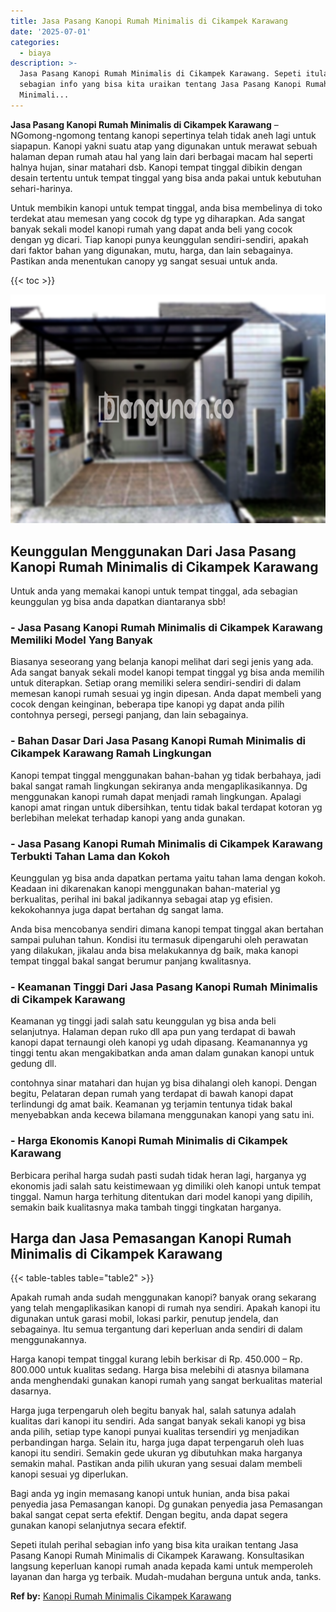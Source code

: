 ```yaml
---
title: Jasa Pasang Kanopi Rumah Minimalis di Cikampek Karawang
date: '2025-07-01'
categories:
  - biaya
description: >-
  Jasa Pasang Kanopi Rumah Minimalis di Cikampek Karawang. Sepeti itulah perihal
  sebagian info yang bisa kita uraikan tentang Jasa Pasang Kanopi Rumah
  Minimali...
---
```


**Jasa Pasang Kanopi Rumah Minimalis di Cikampek Karawang** – NGomong-ngomong tentang kanopi sepertinya telah tidak aneh lagi untuk siapapun. Kanopi yakni suatu atap yang digunakan untuk merawat sebuah halaman depan rumah atau hal yang lain dari berbagai macam hal seperti halnya hujan, sinar matahari dsb. Kanopi tempat tinggal dibikin dengan desain tertentu untuk tempat tinggal yang bisa anda pakai untuk kebutuhan sehari-harinya.

Untuk membikin kanopi untuk tempat tinggal, anda bisa membelinya di toko terdekat atau memesan yang cocok dg type yg diharapkan. Ada sangat banyak sekali model kanopi rumah yang dapat anda beli yang cocok dengan yg dicari. Tiap kanopi punya keunggulan sendiri-sendiri, apakah dari faktor bahan yang digunakan, mutu, harga, dan lain sebagainya. Pastikan anda menentukan canopy yg sangat sesuai untuk anda.

{{< toc >}}

![Jasa Pasang Kanopi Rumah Minimalis di Cikampek Karawang](/images/harga-kanopi-minimalis-29.png)

## Keunggulan Menggunakan Dari Jasa Pasang Kanopi Rumah Minimalis di Cikampek Karawang

Untuk anda yang memakai kanopi untuk tempat tinggal, ada sebagian keunggulan yg bisa anda dapatkan diantaranya sbb!

### \- Jasa Pasang Kanopi Rumah Minimalis di Cikampek Karawang Memiliki Model Yang Banyak

Biasanya seseorang yang belanja kanopi melihat dari segi jenis yang ada. Ada sangat banyak sekali model kanopi tempat tinggal yg bisa anda memilih untuk diterapkan. Setiap orang memiliki selera sendiri-sendiri di dalam memesan kanopi rumah sesuai yg ingin dipesan. Anda dapat membeli yang cocok dengan keinginan, beberapa tipe kanopi yg dapat anda pilih contohnya persegi, persegi panjang, dan lain sebagainya.

### \- Bahan Dasar Dari Jasa Pasang Kanopi Rumah Minimalis di Cikampek Karawang Ramah Lingkungan

Kanopi tempat tinggal menggunakan bahan-bahan yg tidak berbahaya, jadi bakal sangat ramah lingkungan sekiranya anda mengaplikasikannya. Dg menggunakan kanopi rumah dapat menjadi ramah lingkungan. Apalagi kanopi amat ringan untuk dibersihkan, tentu tidak bakal terdapat kotoran yg berlebihan melekat terhadap kanopi yang anda gunakan.

### \- Jasa Pasang Kanopi Rumah Minimalis di Cikampek Karawang Terbukti Tahan Lama dan Kokoh

Keunggulan yg bisa anda dapatkan pertama yaitu tahan lama dengan kokoh. Keadaan ini dikarenakan kanopi menggunakan bahan-material yg berkualitas, perihal ini bakal jadikannya sebagai atap yg efisien. kekokohannya juga dapat bertahan dg sangat lama.

Anda bisa mencobanya sendiri dimana kanopi tempat tinggal akan bertahan sampai puluhan tahun. Kondisi itu termasuk dipengaruhi oleh perawatan yang dilakukan, jikalau anda bisa melakukannya dg baik, maka kanopi tempat tinggal bakal sangat berumur panjang kwalitasnya.

### \- Keamanan Tinggi Dari Jasa Pasang Kanopi Rumah Minimalis di Cikampek Karawang

Keamanan yg tinggi jadi salah satu keunggulan yg bisa anda beli selanjutnya. Halaman depan ruko dll apa pun yang terdapat di bawah kanopi dapat ternaungi oleh kanopi yg udah dipasang. Keamanannya yg tinggi tentu akan mengakibatkan anda aman dalam gunakan kanopi untuk gedung dll.

contohnya sinar matahari dan hujan yg bisa dihalangi oleh kanopi. Dengan begitu, Pelataran depan rumah yang terdapat di bawah kanopi dapat terlindungi dg amat baik. Keamanan yg terjamin tentunya tidak bakal menyebabkan anda kecewa bilamana menggunakan kanopi yang satu ini.

### \- Harga Ekonomis Kanopi Rumah Minimalis di Cikampek Karawang

Berbicara perihal harga sudah pasti sudah tidak heran lagi, harganya yg ekonomis jadi salah satu keistimewaan yg dimiliki oleh kanopi untuk tempat tinggal. Namun harga terhitung ditentukan dari model kanopi yang dipilih, semakin baik kualitasnya maka tambah tinggi tingkatan harganya.

## Harga dan Jasa Pemasangan Kanopi Rumah Minimalis di Cikampek Karawang

{{< table-tables table="table2" >}}

Apakah rumah anda sudah menggunakan kanopi? banyak orang sekarang yang telah mengaplikasikan kanopi di rumah nya sendiri. Apakah kanopi itu digunakan untuk garasi mobil, lokasi parkir, penutup jendela, dan sebagainya. Itu semua tergantung dari keperluan anda sendiri di dalam menggunakannya.

Harga kanopi tempat tinggal kurang lebih berkisar di Rp. 450.000 – Rp. 800.000 untuk kualitas sedang. Harga bisa melebihi di atasnya bilamana anda menghendaki gunakan kanopi rumah yang sangat berkualitas material dasarnya.

Harga juga terpengaruh oleh begitu banyak hal, salah satunya adalah kualitas dari kanopi itu sendiri. Ada sangat banyak sekali kanopi yg bisa anda pilih, setiap type kanopi punyai kualitas tersendiri yg menjadikan perbandingan harga. Selain itu, harga juga dapat terpengaruh oleh luas kanopi itu sendiri. Semakin gede ukuran yg dibutuhkan maka harganya semakin mahal. Pastikan anda pilih ukuran yang sesuai dalam membeli kanopi sesuai yg diperlukan.

Bagi anda yg ingin memasang kanopi untuk hunian, anda bisa pakai penyedia jasa Pemasangan kanopi. Dg gunakan penyedia jasa Pemasangan bakal sangat cepat serta efektif. Dengan begitu, anda dapat segera gunakan kanopi selanjutnya secara efektif.

Sepeti itulah perihal sebagian info yang bisa kita uraikan tentang Jasa Pasang Kanopi Rumah Minimalis di Cikampek Karawang. Konsultasikan langsung keperluan kanopi rumah anada kepada kami untuk memperoleh layanan dan harga yg terbaik. Mudah-mudahan berguna untuk anda, tanks.

**Ref by:**  [Kanopi Rumah Minimalis Cikampek Karawang](https://id.wikipedia.org/wiki/Kanopi)
